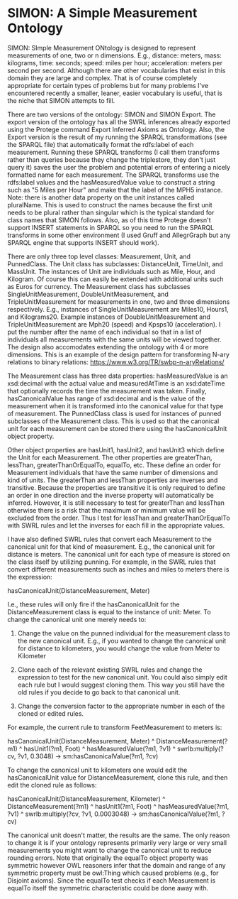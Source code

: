 # SIMON: A Simple Measurement Ontology
SIMON: SImple Measurement ONtology is designed to represent measurements of one, two or n dimensions. E.g., distance: meters, mass: kilograms, time: seconds; speed: miles per hour; acceleration: meters per second per second. Although there are other vocabularies that exist in this domain they are large and complex. That is of course completely appropriate for certain types of problems but for many problems I've encountered recently a smaller, leaner, easier vocabulary is useful, that is the niche that SIMON attempts to fill. 

There are two versions of the ontology: SIMON and SIMON Export. The export version of the ontology has all the SWRL inferences already exported using the Protege command Export Inferred Axioms as Ontology. Also, the Export version is the result of my running the SPARQL transformations (see the SPARQL file) that automatically format the rdfs:label of each measurement. Running these SPARQL transforms (I call them transforms rather than queries because they change the triplestore, they don't just query it) saves the user the problem and potential errors of entering a nicely formatted name for each measurement. The SPARQL transforms use the rdfs:label values and the hasMeasuredValue value to construct a string such as "5 Miles per Hour" and make that the label of the MPH5 instance. Note: there is another data property on the unit instances called pluralName. This is used to construct the names because the first unit needs to be plural rather than singular which is the typical standard for class names that SIMON follows. Also, as of this time Protege doesn't support INSERT statements in SPARQL so you need to run the SPARQL transforms in some other environment (I used Gruff and AllegrGraph but any SPARQL engine that supports INSERT should work).

There are only three top level classes: Measurement, Unit, and PunnedClass. The Unit class has subclasses: DistanceUnit, TimeUnit, and MassUnit. The instances of Unit are individuals such as Mile, Hour, and Kilogram. Of course this can easily be extended with additional units such as Euros for currency. The Measurement class has subclasses SingleUnitMeasurement, DoubleUnitMeasurement, and TripleUnitMeasurement for measurements in one, two and three dimensions respectively. E.g., instances of SingleUnitMeasurement are Miles10, Hours1, and Kilograms20. Example instances of DoubleUnitMeasurement and TripleUnitMeasurement are Mph20 (speed) and Kpsps10 (acceleration). I put the number after the name of each individual so that in a list of individuals all measurements with the same units will be viewed together. The design also accomodates extending the ontology with 4 or more dimensions. This is an example of the design pattern for transforming N-ary relations to binary relations: https://www.w3.org/TR/swbp-n-aryRelations/ 

The Measurement class has three data properties: hasMeasuredValue is an xsd:decimal with the actual value and measuredAtTime is an xsd:dateTime that optionally records the time the measurement was taken. Finally, hasCanonicalValue has range of xsd:decimal and is the value of the measurement when it is transformed into the canonical value for that type of measurement. The PunnedClass class is used for instances of punned subclasses of the Measurement class. This is used so that the canonical unit for each measurement can be stored there using the hasCanonicalUnit object property. 

Other object properties are hasUnit1, hasUnit2, and hasUnit3 which define the Unit for each Measurement. The other properties are greaterThan, lessThan, greaterThanOrEqualTo, equalTo, etc. These define an order for Measurement individuals that have the same number of dimensions and kind of units. The greaterThan and lessThan properties are inverses and transitive. Because the properties are transitive it is only required to define an order in one direction and the inverse property will automatically be inferred. However, it is still necessary to test for greaterThan and lessThan otherwise there is a risk that the maximum or minimum value will be excluded from the order. Thus I test for lessThan and greaterThanOrEqualTo with SWRL rules and let the inverses for each fill in the appropriate values. 

I have also defined SWRL rules that convert each Measurement to the canonical unit for that kind of measurement.  E.g., the canonical unit for distance is meters. The canonical unit for each type of measure is stored on the class itself by utilizing punning. For example, in the SWRL rules that convert different measurements such as inches and miles to meters there is the expression: 

hasCanonicalUnit(DistanceMeasurement, Meter)

I.e., these rules will only fire if the hasCanonicalUnit for the DistanceMeasurement class is equal to the instance of unit: Meter. To change the canonical unit one merely needs to:

1) Change the value on the punned individual for the measurement class to the new canonical unit. E.g., if you wanted to change the canonical unit for distance to kilometers, you would change the value from Meter to Kilometer

2) Clone each of the relevant existing SWRL rules and change the expression to test for the new canonical unit. You could also simply edit each rule but I would suggest cloning them. This way you still have the old rules if you decide to go back to that canonical unit. 

3) Change the conversion factor to the appropriate number in each of the cloned or edited rules. 

For example, the current rule to transform FeetMeasurement to meters is:

hasCanonicalUnit(DistanceMeasurement, Meter) ^ DistanceMeasurement(?m1) ^ hasUnit1(?m1, Foot) ^ hasMeasuredValue(?m1, ?v1)   ^ swrlb:multiply(?cv, ?v1, 0.3048) -> sm:hasCanonicalValue(?m1, ?cv)

To change the canonical unit to kilometers one would edit the hasCanonicalUnit value for DistanceMeasurement, clone this rule, and then edit the cloned rule as follows:

hasCanonicalUnit(DistanceMeasurement, Kilometer) ^ DistanceMeasurement(?m1) ^ hasUnit1(?m1, Foot) ^ hasMeasuredValue(?m1, ?v1)   ^ swrlb:multiply(?cv, ?v1, 0.0003048) -> sm:hasCanonicalValue(?m1, ?cv)

The canonical unit doesn't matter, the results are the same. The only reason to change it is if your ontology represents primarily very large or very small measurements you might want to change the canonical unit to reduce rounding errors. Note that originally the equalTo object property was symmetric however OWL reasoners infer that the domain and range of any symmetric property must be owl:Thing which caused problems (e.g., for Disjoint axioms). Since the equalTo test checks if each Measurement is equalTo itself the symmetric characteristic could be done away with. 
